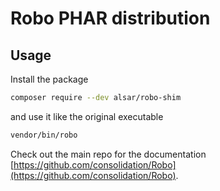 # Robo PHAR distribution

## Usage

Install the package

```bash
composer require --dev alsar/robo-shim
```

and use it like the original executable

```bash
vendor/bin/robo
```

Check out the main repo for the documentation [https://github.com/consolidation/Robo](https://github.com/consolidation/Robo).
